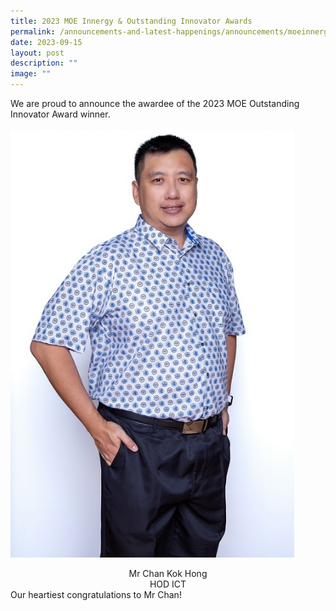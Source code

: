 ```yaml
---
title: 2023 MOE Innergy & Outstanding Innovator Awards
permalink: /announcements-and-latest-happenings/announcements/moeinnergy/
date: 2023-09-15
layout: post
description: ""
image: ""
---
```

We are proud to announce the awardee of the 2023 MOE Outstanding Innovator Award winner. 
<br><br>
<img src="/images/Announcements/Innergy/chan%20kok%20hong.jpg" style="width: 90%; height: 90%;">
<center>Mr Chan Kok Hong<br>HOD ICT</center>
Our heartiest congratulations to Mr Chan!
<br>